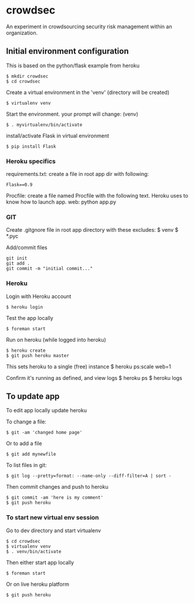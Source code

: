 # crowdsec

An experiment in crowdsourcing security risk management within an organization.

## Initial environment configuration

This is based on the python/flask example from heroku

	$ mkdir crowdsec
	$ cd crowdsec

Create a virtual environment in the 'venv' (directory will be created)

	$ virtualenv venv

Start the environment. your prompt will change: (venv)

	$ . myvirtualenv/bin/activate

install/activate Flask in virtual environment

	$ pip install Flask


### Heroku specifics

requirements.txt: create a file in root app dir with following:
	
	Flask==0.9

Procfile: create a file named Procfile with the following text. Heroku uses to know how to launch app.
	web: python app.py

### GIT

Create .gitgnore file in root app directory with these excludes:
	$ venv
	$ *.pyc

Add/commit files

	git init
	git add .
	git commit -m "initial commit..."


### Heroku

Login with Heroku account

	$ heroku login
	
Test the app locally

	$ foreman start

Run on heroku (while logged into heroku)

	$ heroku create
	$ git push heroku master

This sets heroku to a single (free) instance
	$ heroku ps:scale web=1

Confirm it's running as defined, and view logs
	$ heroku ps
	$ heroku logs

## To update app

To edit app locally update heroku

To change a file:

	$ git -am 'changed home page'

Or to add a file

	$ git add mynewfile

To list files in git:

	$ git log --pretty=format: --name-only --diff-filter=A | sort -

Then commit changes and push to heroku

	$ git commit -am 'here is my comment'
	$ git push heroku


### To start new virtual env session

Go to dev directory and start virtualenv

	$ cd crowdsec
	$ virtualenv venv
	$ . venv/bin/activate

Then either start app locally

	$ foreman start

Or on live heroku platform

	$ git push heroku

